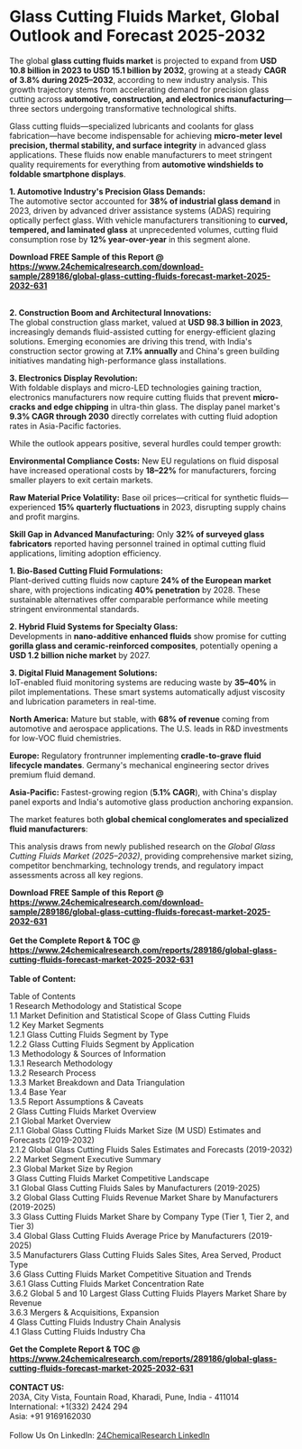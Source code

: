 <h1>Glass Cutting Fluids Market, Global Outlook and Forecast 2025-2032</h1><p>The global <strong>glass cutting fluids market</strong> is projected to expand from <strong>USD 10.8 billion in 2023 to USD 15.1 billion by 2032</strong>, growing at a steady <strong>CAGR of 3.8% during 2025–2032</strong>, according to new industry analysis. This growth trajectory stems from accelerating demand for precision glass cutting across <strong>automotive, construction, and electronics manufacturing</strong>—three sectors undergoing transformative technological shifts.</p><p>Glass cutting fluids—specialized lubricants and coolants for glass fabrication—have become indispensable for achieving <strong>micro-meter level precision, thermal stability, and surface integrity</strong> in advanced glass applications. These fluids now enable manufacturers to meet stringent quality requirements for everything from <strong>automotive windshields to foldable smartphone displays</strong>.</p><p><strong>1. Automotive Industry's Precision Glass Demands:</strong><br>
The automotive sector accounted for <strong>38% of industrial glass demand</strong> in 2023, driven by advanced driver assistance systems (ADAS) requiring optically perfect glass. With vehicle manufacturers transitioning to <strong>curved, tempered, and laminated glass</strong> at unprecedented volumes, cutting fluid consumption rose by <strong>12% year-over-year</strong> in this segment alone.</p><div><b>Download FREE Sample of this Report @ 
            <a href="https://www.24chemicalresearch.com/download-sample/289186/global-glass-cutting-fluids-forecast-market-2025-2032-631">
            https://www.24chemicalresearch.com/download-sample/289186/global-glass-cutting-fluids-forecast-market-2025-2032-631</a></b></div><br><p><strong>2. Construction Boom and Architectural Innovations:</strong><br>
The global construction glass market, valued at <strong>USD 98.3 billion in 2023</strong>, increasingly demands fluid-assisted cutting for energy-efficient glazing solutions. Emerging economies are driving this trend, with India's construction sector growing at <strong>7.1% annually</strong> and China's green building initiatives mandating high-performance glass installations.</p><p><strong>3. Electronics Display Revolution:</strong><br>
With foldable displays and micro-LED technologies gaining traction, electronics manufacturers now require cutting fluids that prevent <strong>micro-cracks and edge chipping</strong> in ultra-thin glass. The display panel market's <strong>9.3% CAGR through 2030</strong> directly correlates with cutting fluid adoption rates in Asia-Pacific factories.</p><p>While the outlook appears positive, several hurdles could temper growth:</p><p><strong>Environmental Compliance Costs:</strong> New EU regulations on fluid disposal have increased operational costs by <strong>18–22%</strong> for manufacturers, forcing smaller players to exit certain markets.</p><p><strong>Raw Material Price Volatility:</strong> Base oil prices—critical for synthetic fluids—experienced <strong>15% quarterly fluctuations</strong> in 2023, disrupting supply chains and profit margins.</p><p><strong>Skill Gap in Advanced Manufacturing:</strong> Only <strong>32% of surveyed glass fabricators</strong> reported having personnel trained in optimal cutting fluid applications, limiting adoption efficiency.</p><p><strong>1. Bio-Based Cutting Fluid Formulations:</strong><br>
Plant-derived cutting fluids now capture <strong>24% of the European market</strong> share, with projections indicating <strong>40% penetration</strong> by 2028. These sustainable alternatives offer comparable performance while meeting stringent environmental standards.</p><p><strong>2. Hybrid Fluid Systems for Specialty Glass:</strong><br>
Developments in <strong>nano-additive enhanced fluids</strong> show promise for cutting <strong>gorilla glass and ceramic-reinforced composites</strong>, potentially opening a <strong>USD 1.2 billion niche market</strong> by 2027.</p><p><strong>3. Digital Fluid Management Solutions:</strong><br>
IoT-enabled fluid monitoring systems are reducing waste by <strong>35–40%</strong> in pilot implementations. These smart systems automatically adjust viscosity and lubrication parameters in real-time.</p><p><strong>North America:</strong> Mature but stable, with <strong>68% of revenue</strong> coming from automotive and aerospace applications. The U.S. leads in R&amp;D investments for low-VOC fluid chemistries.</p><p><strong>Europe:</strong> Regulatory frontrunner implementing <strong>cradle-to-grave fluid lifecycle mandates</strong>. Germany's mechanical engineering sector drives premium fluid demand.</p><p><strong>Asia-Pacific:</strong> Fastest-growing region (<strong>5.1% CAGR</strong>), with China's display panel exports and India's automotive glass production anchoring expansion.</p><p>The market features both <strong>global chemical conglomerates and specialized fluid manufacturers</strong>:</p><p>This analysis draws from newly published research on the <em>Global Glass Cutting Fluids Market (2025–2032)</em>, providing comprehensive market sizing, competitor benchmarking, technology trends, and regulatory impact assessments across all key regions.</p><div><b>Download FREE Sample of this Report @ 
            <a href="https://www.24chemicalresearch.com/download-sample/289186/global-glass-cutting-fluids-forecast-market-2025-2032-631">
            https://www.24chemicalresearch.com/download-sample/289186/global-glass-cutting-fluids-forecast-market-2025-2032-631</a></b></div><br><div><b>Get the Complete Report & TOC @ 
            <a href="https://www.24chemicalresearch.com/reports/289186/global-glass-cutting-fluids-forecast-market-2025-2032-631">
            https://www.24chemicalresearch.com/reports/289186/global-glass-cutting-fluids-forecast-market-2025-2032-631</a></b></div><br>
            <b>Table of Content:</b><p>Table of Contents<br />
1 Research Methodology and Statistical Scope<br />
1.1 Market Definition and Statistical Scope of Glass Cutting Fluids<br />
1.2 Key Market Segments<br />
1.2.1 Glass Cutting Fluids Segment by Type<br />
1.2.2 Glass Cutting Fluids Segment by Application<br />
1.3 Methodology & Sources of Information<br />
1.3.1 Research Methodology<br />
1.3.2 Research Process<br />
1.3.3 Market Breakdown and Data Triangulation<br />
1.3.4 Base Year<br />
1.3.5 Report Assumptions & Caveats<br />
2 Glass Cutting Fluids Market Overview<br />
2.1 Global Market Overview<br />
2.1.1 Global Glass Cutting Fluids Market Size (M USD) Estimates and Forecasts (2019-2032)<br />
2.1.2 Global Glass Cutting Fluids Sales Estimates and Forecasts (2019-2032)<br />
2.2 Market Segment Executive Summary<br />
2.3 Global Market Size by Region<br />
3 Glass Cutting Fluids Market Competitive Landscape<br />
3.1 Global Glass Cutting Fluids Sales by Manufacturers (2019-2025)<br />
3.2 Global Glass Cutting Fluids Revenue Market Share by Manufacturers (2019-2025)<br />
3.3 Glass Cutting Fluids Market Share by Company Type (Tier 1, Tier 2, and Tier 3)<br />
3.4 Global Glass Cutting Fluids Average Price by Manufacturers (2019-2025)<br />
3.5 Manufacturers Glass Cutting Fluids Sales Sites, Area Served, Product Type<br />
3.6 Glass Cutting Fluids Market Competitive Situation and Trends<br />
3.6.1 Glass Cutting Fluids Market Concentration Rate<br />
3.6.2 Global 5 and 10 Largest Glass Cutting Fluids Players Market Share by Revenue<br />
3.6.3 Mergers & Acquisitions, Expansion<br />
4 Glass Cutting Fluids Industry Chain Analysis<br />
4.1 Glass Cutting Fluids Industry Cha</p><div><b>Get the Complete Report & TOC @ 
            <a href="https://www.24chemicalresearch.com/reports/289186/global-glass-cutting-fluids-forecast-market-2025-2032-631">
            https://www.24chemicalresearch.com/reports/289186/global-glass-cutting-fluids-forecast-market-2025-2032-631</a></b></div><br><b>CONTACT US:</b><br>
            203A, City Vista, Fountain Road, Kharadi, Pune, India - 411014<br>
            International: +1(332) 2424 294<br>
            Asia: +91 9169162030 <br><br>
            Follow Us On LinkedIn: <a href="https://www.linkedin.com/company/24chemicalresearch/">24ChemicalResearch LinkedIn</a>